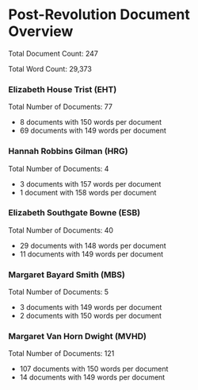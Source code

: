 # Post-Revolution Document Overview

Total Document Count: 247

Total Word Count: 29,373

### Elizabeth House Trist (EHT)

Total Number of Documents: 77

- 8 documents with 150 words per document
- 69 documents with 149 words per document

### Hannah Robbins Gilman (HRG)

Total Number of Documents: 4 

- 3 documents with 157 words per document
- 1 document with 158 words per document

### Elizabeth Southgate Bowne (ESB)

Total Number of Documents: 40 

- 29 documents with 148 words per document
- 11 documents with 149 words per document

### Margaret Bayard Smith (MBS)

Total Number of Documents: 5 

- 3 documents with 149 words per document
- 2 documents with 150 words per document

### Margaret Van Horn Dwight (MVHD)

Total Number of Documents: 121

- 107 documents with 150 words per document
- 14 documents with 149 words per document
